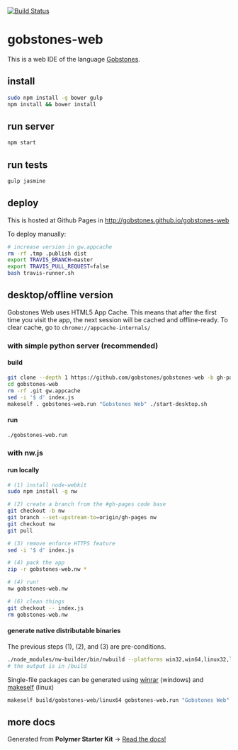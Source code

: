 [![Build Status](https://travis-ci.org/gobstones/gobstones-web.svg?branch=master)](https://travis-ci.org/gobstones/gobstones-web)

# gobstones-web

This is a web IDE of the language [Gobstones](http://gobstones.github.io).

## install
```bash
sudo npm install -g bower gulp
npm install && bower install
```

## run server
```bash
npm start
```

## run tests
```bash
gulp jasmine
```

## deploy
This is hosted at Github Pages in http://gobstones.github.io/gobstones-web

To deploy manually:
```bash
# increase version in gw.appcache
rm -rf .tmp .publish dist
export TRAVIS_BRANCH=master
export TRAVIS_PULL_REQUEST=false
bash travis-runner.sh
```
## desktop/offline version

Gobstones Web uses HTML5 App Cache. This means that after the first time you visit the app, the next session will be cached and offline-ready. To clear cache, go to `chrome://appcache-internals/`

### with simple python server (recommended)

#### build
```bash
git clone --depth 1 https://github.com/gobstones/gobstones-web -b gh-pages
cd gobstones-web
rm -rf .git gw.appcache
sed -i '$ d' index.js
makeself . gobstones-web.run "Gobstones Web" ./start-desktop.sh
```

#### run
```bash
./gobstones-web.run
```

### with nw.js

#### run locally
```bash
# (1) install node-webkit
sudo npm install -g nw

# (2) create a branch from the #gh-pages code base
git checkout -b nw
git branch --set-upstream-to=origin/gh-pages nw
git checkout nw
git pull

# (3) remove enforce HTTPS feature
sed -i '$ d' index.js

# (4) pack the app
zip -r gobstones-web.nw *

# (4) run!
nw gobstones-web.nw

# (6) clean things
git checkout -- index.js
rm gobstones-web.nw
```

#### generate native distributable binaries
The previous steps (1), (2), and (3) are pre-conditions.
```bash
./node_modules/nw-builder/bin/nwbuild --platforms win32,win64,linux32,linux64 .
# the output is in /build
```

Single-file packages can be generated using [winrar](https://www.winrar.es/) (windows) and [makeself](https://github.com/megastep/makeself) (linux)

```bash
makeself build/gobstones-web/linux64 gobstones-web.run "Gobstones Web" ./gobstones-web
```

## more docs

Generated from **Polymer Starter Kit** -> [Read the docs!](https://github.com/gobstones/gobstones-web/blob/b3364b3afb34496da61dd129f27dd2ed4a915abb/README.md)

